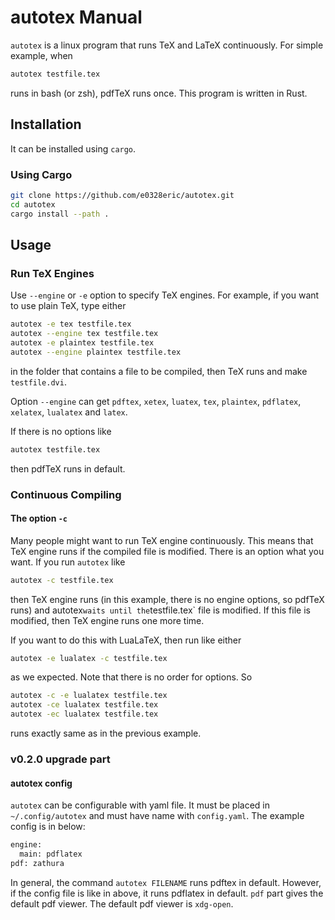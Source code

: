 # autotex Manual

`autotex` is a linux program that runs TeX and LaTeX continuously. For simple example, when

``` bash
autotex testfile.tex
```

runs in bash (or zsh), pdfTeX runs once. This program is written in Rust.

## Installation

It can be installed using `cargo`.

### Using Cargo

``` bash
git clone https://github.com/e0328eric/autotex.git
cd autotex
cargo install --path .
```

## Usage

### Run TeX Engines

Use `--engine` or `-e` option to specify TeX engines. For example, if you want to use plain TeX, type either

```bash
autotex -e tex testfile.tex
autotex --engine tex testfile.tex
autotex -e plaintex testfile.tex
autotex --engine plaintex testfile.tex
```

in the folder that contains a file to be compiled, then TeX runs and make `testfile.dvi`. 

Option `--engine` can get `pdftex`, `xetex`, `luatex`, `tex`, `plaintex`, `pdflatex`, `xelatex`, `lualatex` and `latex`.

If there is no options like

``` bash
autotex testfile.tex
```

then pdfTeX runs in default.

### Continuous Compiling

#### The option `-c`

Many people might want to run TeX engine continuously. This means that TeX engine runs if the compiled file is modified. There is an option what you want. If you run `autotex` like

``` bash
autotex -c testfile.tex
```

then TeX engine runs (in this example, there is no engine options, so pdfTeX runs) and autotex` waits until the `testfile.tex` file is modified. If this file is modified, then TeX engine runs one more time.

If you want to do this with LuaLaTeX, then run like either

``` bash
autotex -e lualatex -c testfile.tex
```

as we expected. Note that there is no order for options. So

``` bash
autotex -c -e lualatex testfile.tex
autotex -ce lualatex testfile.tex
autotex -ec lualatex testfile.tex
```

runs exactly same as in the previous example.

### v0.2.0 upgrade part
#### autotex config
`autotex` can be configurable with yaml file. It must be placed in `~/.config/autotex` and must have name with `config.yaml`.
The example config is in below:

``` reStructuredText
engine:
  main: pdflatex
pdf: zathura
```
In general, the command `autotex FILENAME` runs pdftex in default. However, if the config file is like in above, it runs pdflatex in default.
`pdf` part gives the default pdf viewer. The default pdf viewer is `xdg-open`.


